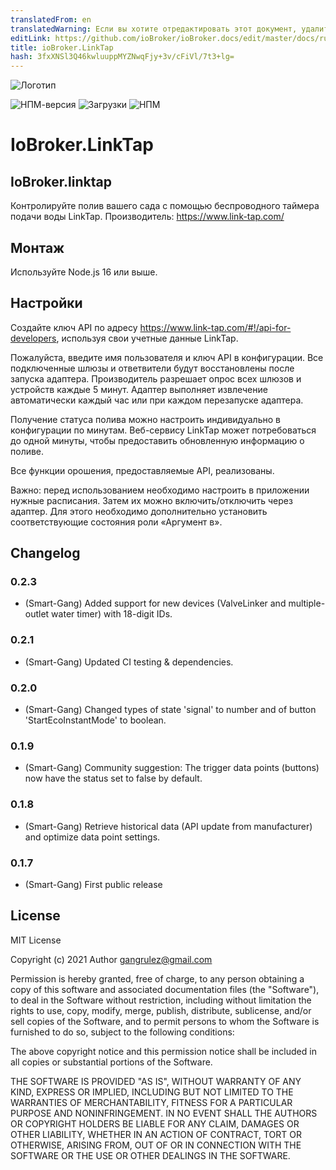 ```yaml
---
translatedFrom: en
translatedWarning: Если вы хотите отредактировать этот документ, удалите поле «translatedFrom», в противном случае этот документ будет снова автоматически переведен
editLink: https://github.com/ioBroker/ioBroker.docs/edit/master/docs/ru/adapterref/iobroker.linktap/README.md
title: ioBroker.LinkTap
hash: 3fxXNSl3Q46kwluuppMYZNwqFjy+3v/cFiVl/7t3+lg=
---
```

![Логотип](../../../en/adapterref/iobroker.linktap/admin/Logo_small.png)

![НПМ-версия](http://img.shields.io/npm/v/iobroker.linktap.svg)
![Загрузки](https://img.shields.io/npm/dm/iobroker.linktap.svg)
![НПМ](https://nodei.co/npm/iobroker.linktap.png?downloads=true)

# IoBroker.LinkTap
## IoBroker.linktap
Контролируйте полив вашего сада с помощью беспроводного таймера подачи воды LinkTap. Производитель: https://www.link-tap.com/

## Монтаж
Используйте Node.js 16 или выше.

## Настройки
Создайте ключ API по адресу https://www.link-tap.com/#!/api-for-developers, используя свои учетные данные LinkTap.

Пожалуйста, введите имя пользователя и ключ API в конфигурации.
Все подключенные шлюзы и ответвители будут восстановлены после запуска адаптера. Производитель разрешает опрос всех шлюзов и устройств каждые 5 минут. Адаптер выполняет извлечение автоматически каждый час или при каждом перезапуске адаптера.

Получение статуса полива можно настроить индивидуально в конфигурации по минутам. Веб-сервису LinkTap может потребоваться до одной минуты, чтобы предоставить обновленную информацию о поливе.

Все функции орошения, предоставляемые API, реализованы.

Важно: перед использованием необходимо настроить в приложении нужные расписания. Затем их можно включить/отключить через адаптер. Для этого необходимо дополнительно установить соответствующие состояния роли «Аргумент в».

## Changelog

### 0.2.3
* (Smart-Gang) Added support for new devices (ValveLinker and multiple-outlet water timer) with 18-digit IDs.

### 0.2.1
* (Smart-Gang) Updated CI testing & dependencies.

### 0.2.0
* (Smart-Gang) Changed types of state 'signal' to number and of button 'StartEcoInstantMode' to boolean.

### 0.1.9
* (Smart-Gang) Community suggestion: The trigger data points (buttons) now have the status set to false by default.

### 0.1.8
* (Smart-Gang) Retrieve historical data (API update from manufacturer) and optimize data point settings.

### 0.1.7
* (Smart-Gang) First public release

## License
MIT License

Copyright (c) 2021 Author <gangrulez@gmail.com>

Permission is hereby granted, free of charge, to any person obtaining a copy
of this software and associated documentation files (the "Software"), to deal
in the Software without restriction, including without limitation the rights
to use, copy, modify, merge, publish, distribute, sublicense, and/or sell
copies of the Software, and to permit persons to whom the Software is
furnished to do so, subject to the following conditions:

The above copyright notice and this permission notice shall be included in all
copies or substantial portions of the Software.

THE SOFTWARE IS PROVIDED "AS IS", WITHOUT WARRANTY OF ANY KIND, EXPRESS OR
IMPLIED, INCLUDING BUT NOT LIMITED TO THE WARRANTIES OF MERCHANTABILITY,
FITNESS FOR A PARTICULAR PURPOSE AND NONINFRINGEMENT. IN NO EVENT SHALL THE
AUTHORS OR COPYRIGHT HOLDERS BE LIABLE FOR ANY CLAIM, DAMAGES OR OTHER
LIABILITY, WHETHER IN AN ACTION OF CONTRACT, TORT OR OTHERWISE, ARISING FROM,
OUT OF OR IN CONNECTION WITH THE SOFTWARE OR THE USE OR OTHER DEALINGS IN THE
SOFTWARE.
